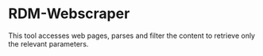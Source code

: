 # RDM-Webscraper
This tool accesses web pages, parses and filter the content to retrieve only the relevant parameters.
